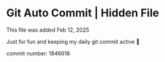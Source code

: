 # Git Auto Commit | Hidden File

This file was added Feb 12, 2025

Just for fun and keeping my daily git commit active 🤪

commit number: 1846618
